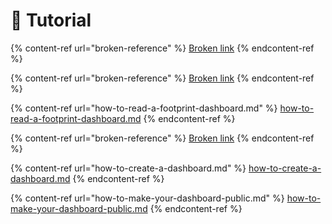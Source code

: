 # 🤲 Tutorial

{% content-ref url="broken-reference" %}
[Broken link](broken-reference)
{% endcontent-ref %}

{% content-ref url="broken-reference" %}
[Broken link](broken-reference)
{% endcontent-ref %}

{% content-ref url="how-to-read-a-footprint-dashboard.md" %}
[how-to-read-a-footprint-dashboard.md](how-to-read-a-footprint-dashboard.md)
{% endcontent-ref %}

{% content-ref url="broken-reference" %}
[Broken link](broken-reference)
{% endcontent-ref %}

{% content-ref url="how-to-create-a-dashboard.md" %}
[how-to-create-a-dashboard.md](how-to-create-a-dashboard.md)
{% endcontent-ref %}

{% content-ref url="how-to-make-your-dashboard-public.md" %}
[how-to-make-your-dashboard-public.md](how-to-make-your-dashboard-public.md)
{% endcontent-ref %}



